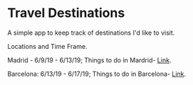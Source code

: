 # Travel Destinations

A simple app to keep track of destinations I'd like to visit.

Locations and Time Frame.

Madrid - 6/9/19 - 6/13/19;
Things to do in Mardrid- [Link](https://www.thecrazytourist.com/best-things-madrid-spain/).

                
Barcelona: 6/13/19 - 6/17/19;
Things to do in Barcelona- [Link](https://www.thecrazytourist.com/best-things-barcelona-spain/).
